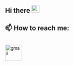 ## Hi there <img src="https://media.giphy.com/media/hvRJCLFzcasrR4ia7z/giphy.gif" width="25px">

## 📫 How to reach me:
</br>
<a href="https://mail.google.com/mail/?view=cm&fs=1&to=paulina.gacek.pl@gmail.com&su=Message from github portfolio: &body=Hello Paulina!">
  <img align="left" alt=" gmail"
   height="52px"
   src="https://upload.wikimedia.org/wikipedia/commons/thumb/8/8c/Gmail_Icon_%282013-2020%29.svg/2048px-Gmail_Icon_%282013-2020%29.svg.png" />
</a>
